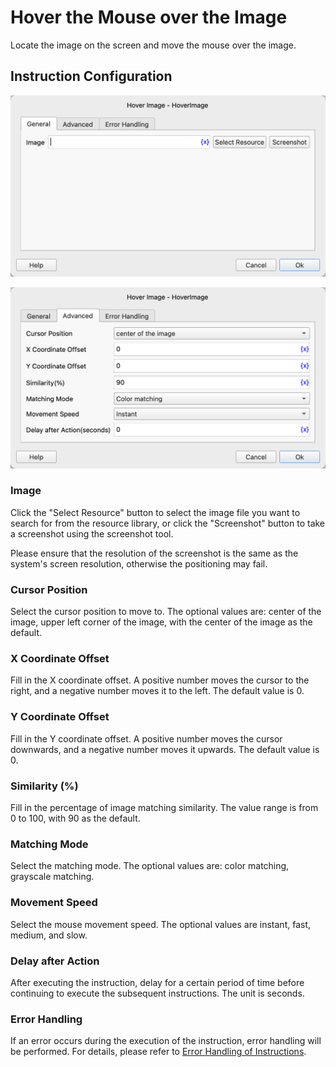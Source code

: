 # Hover the Mouse over the Image

Locate the image on the screen and move the mouse over the image.

## Instruction Configuration

![General Configuration Dialog for Hovering the Mouse over the Image](hover_image_general_config.png)

![Advanced Configuration Dialog for Hovering the Mouse over the Image](hover_image_advanced_config.png)

### Image

Click the "Select Resource" button to select the image file you want to search for from the resource library, or click the "Screenshot" button to take a screenshot using the screenshot tool.

Please ensure that the resolution of the screenshot is the same as the system's screen resolution, otherwise the positioning may fail.

### Cursor Position

Select the cursor position to move to. The optional values are: center of the image, upper left corner of the image, with the center of the image as the default.

### X Coordinate Offset

Fill in the X coordinate offset. A positive number moves the cursor to the right, and a negative number moves it to the left. The default value is 0.

### Y Coordinate Offset

Fill in the Y coordinate offset. A positive number moves the cursor downwards, and a negative number moves it upwards. The default value is 0.

### Similarity (%)

Fill in the percentage of image matching similarity. The value range is from 0 to 100, with 90 as the default.

### Matching Mode

Select the matching mode. The optional values are: color matching, grayscale matching.

### Movement Speed

Select the mouse movement speed. The optional values are instant, fast, medium, and slow.

### Delay after Action

After executing the instruction, delay for a certain period of time before continuing to execute the subsequent instructions. The unit is seconds.

### Error Handling

If an error occurs during the execution of the instruction, error handling will be performed. For details, please refer to [Error Handling of Instructions](../../manual/error_handling.md).
